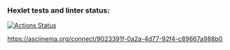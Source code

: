 ### Hexlet tests and linter status:
[![Actions Status](https://github.com/Nurzhan2023/python-project-49/actions/workflows/hexlet-check.yml/badge.svg)](https://github.com/Nurzhan2023/python-project-49/actions)


https://asciinema.org/connect/9023391f-0a2a-4d77-92f4-c89667a988b0

